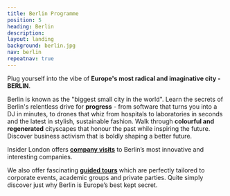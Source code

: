```yaml
---
title: Berlin Programme
position: 5
heading: Berlin
description: 
layout: landing
background: berlin.jpg
nav: berlin
repeatnav: true
---
```


Plug yourself into the vibe of <strong class="white">Europe's most radical and imaginative city - BERLIN</strong>.

Berlin is known as the "biggest small city in the world". Learn the secrets of Berlin's relentless drive for <strong class="white">progress</strong> - from software that turns you into a DJ in minutes, to drones that whiz from hospitals to laboratories in seconds and the latest in stylish, sustainable fashion. Walk through <strong class="white">colourful and regenerated</strong> cityscapes that honour the past while inspiring the future. Discover business activism that is boldly shaping a better future.  

Insider London offers **[company visits](/europe/berlin/company-visits/)** to Berlin’s most innovative and interesting companies.

We also offer fascinating **[guided tours](/europe/berlin/educational-tours/)** which are perfectly tailored to corporate events, academic groups and private parties. Quite simply discover just why Berlin is Europe’s best kept secret. 
